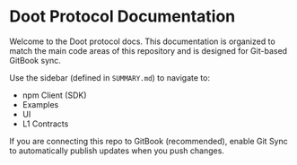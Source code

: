 # Doot Protocol Documentation

Welcome to the Doot protocol docs. This documentation is organized to match the main code areas of this repository and is designed for Git-based GitBook sync.

Use the sidebar (defined in `SUMMARY.md`) to navigate to:

- npm Client (SDK)
- Examples
- UI
- L1 Contracts

If you are connecting this repo to GitBook (recommended), enable Git Sync to automatically publish updates when you push changes.

